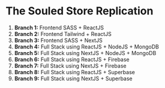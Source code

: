 # The Souled Store Replication

1. **Branch 1:** Frontend SASS + ReactJS 
2. **Branch 2:** Frontend Tailwind + ReactJS
3. **Branch 3:** Frontend SASS + NextJS 
4. **Branch 4:** Full Stack using ReactJS + NodeJS + MongoDB
5. **Branch 5:** Full Stack using NextJS + NodeJS + MongoDB
6. **Branch 6:** Full Stack using ReactJS + Firebase
7. **Branch 7:** Full Stack using NextJS + Firebase
8. **Branch 8:** Full Stack using ReactJS + Superbase
9. **Branch 9:** Full Stack using NextJS + Superbase